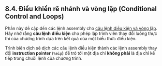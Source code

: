 ## 8.4. Điều khiển rẽ nhánh và vòng lặp (Conditional Control and Loops)

Phần này đề cập đến các lệnh assembly cho [câu lệnh điều kiện và vòng lặp](../C1-C_intro/conditionals.html#_conditionals_and_loops).  
Hãy nhớ rằng **câu lệnh điều kiện** cho phép lập trình viên thay đổi luồng thực thi của chương trình dựa trên kết quả của một biểu thức điều kiện.  

Trình biên dịch sẽ dịch các câu lệnh điều kiện thành các lệnh assembly thay đổi **instruction pointer** (`%eip`) để trỏ tới một địa chỉ **không phải** là địa chỉ kế tiếp trong chuỗi lệnh của chương trình.